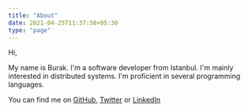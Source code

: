 ```yaml
---
title: "About"
date: 2021-04-25T11:37:58+05:30
type: "page"
---
```


Hi,

My name is Burak. I'm a software developer from Istanbul. I'm mainly interested in distributed
systems. I'm proficient in several programming languages. 

You can find me on [GitHub](https://github.com/buraksezer), [Twitter](https://twitter.com/_buraksezer) 
or [LinkedIn](https://www.linkedin.com/in/burak-sezer/)
